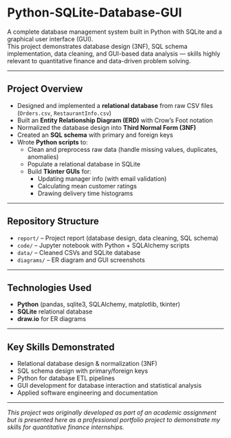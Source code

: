 # Python-SQLite-Database-GUI

A complete database management system built in Python with SQLite and a graphical user interface (GUI).  
This project demonstrates database design (3NF), SQL schema implementation, data cleaning, and GUI-based data analysis — skills highly relevant to quantitative finance and data-driven problem solving.

---

## Project Overview
- Designed and implemented a **relational database** from raw CSV files (`Orders.csv`, `RestaurantInfo.csv`)
- Built an **Entity Relationship Diagram (ERD)** with Crow’s Foot notation
- Normalized the database design into **Third Normal Form (3NF)**
- Created an **SQL schema** with primary and foreign keys
- Wrote **Python scripts** to:
  - Clean and preprocess raw data (handle missing values, duplicates, anomalies)
  - Populate a relational database in SQLite
  - Build **Tkinter GUIs** for:
    - Updating manager info (with email validation)
    - Calculating mean customer ratings
    - Drawing delivery time histograms

---

## Repository Structure
- `report/` – Project report (database design, data cleaning, SQL schema)
- `code/` – Jupyter notebook with Python + SQLAlchemy scripts
- `data/` – Cleaned CSVs and SQLite database
- `diagrams/` – ER diagram and GUI screenshots

---

## Technologies Used
- **Python** (pandas, sqlite3, SQLAlchemy, matplotlib, tkinter)
- **SQLite** relational database
- **draw.io** for ER diagrams

---

## Key Skills Demonstrated
- Relational database design & normalization (3NF)
- SQL schema design with primary/foreign keys
- Python for database ETL pipelines
- GUI development for database interaction and statistical analysis
- Applied software engineering and documentation

---

 *This project was originally developed as part of an academic assignment but is presented here as a professional portfolio project to demonstrate my skills for quantitative finance internships.*
